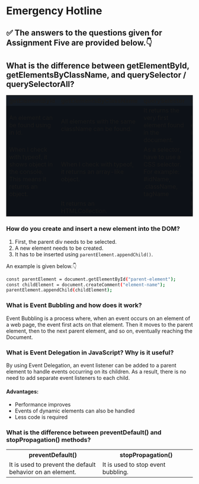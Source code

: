 # **Emergency Hotline**

## ✅ The answers to the questions given for Assignment Five are provided below.👇

## What is the difference between getElementById, getElementsByClassName, and querySelector / querySelectorAll?

<table style="width:100%">
    <tr style="background-color:#151B23;">
        <th style="width:25%">getElementById</th>
        <th style="width:25%">getElementsByClassName</th>
        <th style="width:25%">querySelector</th>
        <th style="width:25%">querySelectorAll</th>
    </tr>
    <tr style="background-color:#0D1117">
        <td>An element can be found using in Id.</td>
        <td>All elements with the same className can be found.</td>
        <td>It returns the very first element found in the document.</td>
        <td>It returns all the elements found in the document.</td>
    </tr>
    <tr style="background-color:#0D1117">
        <td>When I check with typeof, it shows object in the console. This means it returns an object.</td>
        <td>When I check with typeof, it returns an array-like object.</td>
        <td>As a selector, have to use a CSS selector. For example: #idName, .className, tagName</td>
        <td>As a selector, have to use a CSS selector. For example: #idName, .className, tagName</td>
    </tr>
    <tr style="background-color:#0D1117">
        <td></td>
        <td>It returns an HTMLCollection.</td>
        <td></td>
        <td>It returns an HTMLCollection.</td>
    </tr>
</table>

### How do you create and insert a new element into the DOM?

1. First, the parent div needs to be selected.
2. A new element needs to be created.
3. It has to be inserted using `parentElement.appendChild()`.

An example is given below.👇

```bash
const parentElement = document.getElementById("parent-element");
const childElement = document.createComment("element-name");
parentElement.appendChild(childElement);
```

### What is Event Bubbling and how does it work?

Event Bubbling is a process where, when an event occurs on an element of a web page, the event first acts on that element. Then it moves to the parent element, then to the next parent element, and so on, eventually reaching the Document.

### What is Event Delegation in JavaScript? Why is it useful?

By using Event Delegation, an event listener can be added to a parent element to handle events occurring on its children. As a result, there is no need to add separate event listeners to each child.

#### Advantages:

-   Performance improves
-   Events of dynamic elements can also be handled
-   Less code is required

### What is the difference between preventDefault() and stopPropagation() methods?

<table style="width:100%">
    <tr >
        <th style="width:50%">preventDefault()</th>
        <th style="width:50%">stopPropagation()</th>
    </tr>
    <tr >
        <td>It is used to prevent the default behavior on an element.</td>
        <td>It is used to stop event bubbling. &nbsp;&nbsp;&nbsp;&nbsp;</td>
    </tr>
</table>
